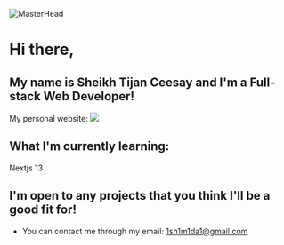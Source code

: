 ![MasterHead](https://media1.giphy.com/media/bi6RQ5x3tqoSI/giphy.gif?cid=790b761193ffd4c44c2a1a620b4ef6d5b7d536df9674b126&rid=giphy.gif&ct=g)
# Hi there, 
## My name is Sheikh Tijan Ceesay and I'm a Full-stack Web Developer!
My personal website: ![](https://sheikh-tijan-ceesay.vercel.app)

## What I'm currently learning: 
Nextjs 13

## I'm open to any projects that you think I'll be a good fit for!
- You can contact me through my email: 1sh1m1da1@gmail.com
